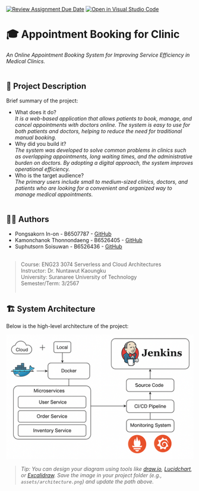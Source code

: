 [![Review Assignment Due Date](https://classroom.github.com/assets/deadline-readme-button-22041afd0340ce965d47ae6ef1cefeee28c7c493a6346c4f15d667ab976d596c.svg)](https://classroom.github.com/a/SgPtMhMI)
[![Open in Visual Studio Code](https://classroom.github.com/assets/open-in-vscode-2e0aaae1b6195c2367325f4f02e2d04e9abb55f0b24a779b69b11b9e10269abc.svg)](https://classroom.github.com/online_ide?assignment_repo_id=19462044&assignment_repo_type=AssignmentRepo)
# 🎓 Appointment Booking for Clinic

_An Online Appointment Booking System for Improving Service Efficiency in Medical Clinics._
<br><br>

## 📝 Project Description

Brief summary of the project:
- What does it do?<br>
_It is a web-based application that allows patients to book, manage, and cancel appointments with doctors online. The system is easy to use for both patients and doctors, helping to reduce the need for traditional manual booking._
- Why did you build it?<br>
  _The system was developed to solve common problems in clinics such as overlapping appointments, long waiting times, and the administrative burden on doctors. By adopting a digital approach, the system improves operational efficiency._
- Who is the target audience?<br>
  _The primary users include small to medium-sized clinics, doctors, and patients who are looking for a convenient and organized way to manage medical appointments._
<br><br>

## 🧑‍💻 Authors

- Pongsakorn In-on - B6507787 - [GitHub](https://github.com/Khaichiaro)
- Kamonchanok Thonnondaeng - B6526405 - [GitHub](https://github.com/Kamonchanok-tnd)
- Suphutsorn Soisuwan - B6526436 - [GitHub](https://github.com/suphutsorn)
<br><br>
  
> Course: ENG23 3074 Serverless and Cloud Architectures  
> Instructor: Dr. Nuntawut Kaoungku  
> University: Suranaree University of Technology  
> Semester/Term: 3/2567
<br><br>

## 🏗️ System Architecture

Below is the high-level architecture of the project:

![Architecture Diagram](assets/architecture.png)

> _Tip: You can design your diagram using tools like [draw.io](https://draw.io), [Lucidchart](https://lucidchart.com), or [Excalidraw](https://excalidraw.com). Save the image in your project folder (e.g., `assets/architecture.png`) and update the path above._

